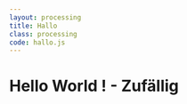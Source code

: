 ```yaml
---
layout: processing
title: Hallo
class: processing
code: hallo.js
---
```

# Hello World ! - Zufällig
